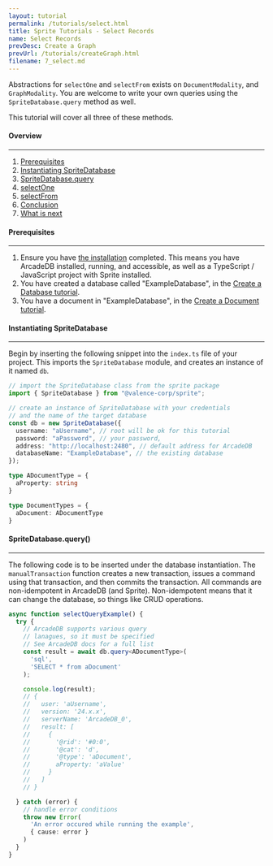 ```yaml
---
layout: tutorial
permalink: /tutorials/select.html
title: Sprite Tutorials - Select Records
name: Select Records
prevDesc: Create a Graph
prevUrl: /tutorials/createGraph.html
filename: 7_select.md
---
```


Abstractions for `selectOne` and `selectFrom` exists on `DocumentModality`, and `GraphModality`. You are welcome to write your own queries using the `SpriteDatabase.query` method as well.

This tutorial will cover all three of these methods.

#### Overview
---

1. [Prerequisites](#prerequisites)
2. [Instantiating SpriteDatabase](#instantiating)
3. [SpriteDatabase.query](#query)
4. [selectOne](#selectOne)
5. [selectFrom](#why)
6. [Conclusion](#conclusion)
7. [What is next](#next)

#### Prerequisites
---

1. Ensure you have [the installation](../installation.html) completed. This means you have ArcadeDB installed, running, and accessible, as well as a TypeScript / JavaScript project with Sprite installed.
2. You have created a database called "ExampleDatabase", in the [Create a Database tutorial]().
3. You have a document in "ExampleDatabase", in the [Create a Document tutorial]().

#### Instantiating SpriteDatabase
---

Begin by inserting the following snippet into the `index.ts` file of your project. This imports the `SpriteDatabase` module, and creates an instance of it named `db`.

```ts
// import the SpriteDatabase class from the sprite package
import { SpriteDatabase } from "@valence-corp/sprite";

// create an instance of SpriteDatabase with your credentials
// and the name of the target database
const db = new SpriteDatabase({
  username: "aUsername", // root will be ok for this tutorial
  password: "aPassword", // your password,
  address: "http://localhost:2480", // default address for ArcadeDB
  databaseName: "ExampleDatabase", // the existing database
});

type ADocumentType = {
  aProperty: string
}

type DocumentTypes = {
  aDocument: ADocumentType
}

```

#### SpriteDatabase.query()
---

The following code is to be inserted under the database instantiation. The `manualTransaction` function creates a new transaction, issues a command using that transaction, and then commits the transaction. All commands are non-idempotent in ArcadeDB (and Sprite). Non-idempotent means that it can change the database, so things like CRUD operations.

```ts
async function selectQueryExample() {
  try {
    // ArcadeDB supports various query
    // lanagues, so it must be specified
    // See ArcadeDB docs for a full list
    const result = await db.query<ADocumentType>(
      'sql',
      'SELECT * from aDocument'
    );

    console.log(result);
    // { 
    //   user: 'aUsername',
    //   version: '24.x.x',
    //   serverName: 'ArcadeDB_0',
    //   result: [
    //     {
    //       '@rid': '#0:0',
    //       '@cat': 'd',
    //       '@type': 'aDocument',
    //       aProperty: 'aValue'
    //     }
    //   ]
    // }

  } catch (error) {
    // handle error conditions
    throw new Error(
      'An error occured while running the example',
      { cause: error }
    )
  }
}
```
